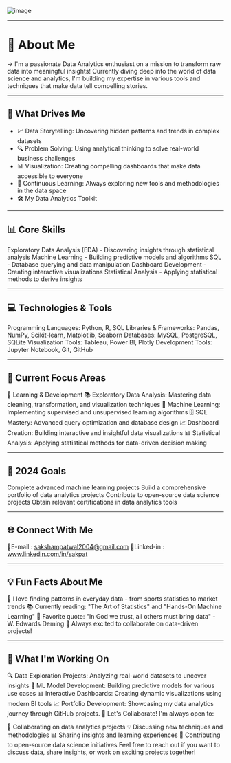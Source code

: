 ![image](https://github.com/user-attachments/assets/ea1a06d2-2632-4927-b891-77d97e862d6c)

____________________________________________________________________________________

# 🎯 About Me
-> I'm a passionate Data Analytics enthusiast on a mission to transform raw data into meaningful insights! Currently diving deep into the world of data science and analytics, I'm building my expertise in various tools and techniques that make data tell compelling stories.
____________________________________________________________________________________

## 🌟 What Drives Me
- 📈 Data Storytelling: Uncovering hidden patterns and trends in complex datasets
- 🔍 Problem Solving: Using analytical thinking to solve real-world business challenges
- 📊 Visualization: Creating compelling dashboards that make data accessible to everyone
- 🎯 Continuous Learning: Always exploring new tools and methodologies in the data space
- 🛠️ My Data Analytics Toolkit
____________________________________________________________________________________

## 📊 Core Skills
Exploratory Data Analysis (EDA) - Discovering insights through statistical analysis
Machine Learning - Building predictive models and algorithms
SQL - Database querying and data manipulation
Dashboard Development - Creating interactive visualizations
Statistical Analysis - Applying statistical methods to derive insights
____________________________________________________________________________________

## 💻 Technologies & Tools
Programming Languages: Python, R, SQL
Libraries & Frameworks: Pandas, NumPy, Scikit-learn, Matplotlib, Seaborn
Databases: MySQL, PostgreSQL, SQLite
Visualization Tools: Tableau, Power BI, Plotly
Development Tools: Jupyter Notebook, Git, GitHub
____________________________________________________________________________________

## 🚀 Current Focus Areas
🔬 Learning & Development
📚 Exploratory Data Analysis: Mastering data cleaning, transformation, and visualization techniques
🤖 Machine Learning: Implementing supervised and unsupervised learning algorithms
🗄️ SQL Mastery: Advanced query optimization and database design
📈 Dashboard Creation: Building interactive and insightful data visualizations
📊 Statistical Analysis: Applying statistical methods for data-driven decision making
____________________________________________________________________________________

## 🎯 2024 Goals
Complete advanced machine learning projects
Build a comprehensive portfolio of data analytics projects
Contribute to open-source data science projects
Obtain relevant certifications in data analytics tools
____________________________________________________________________________________

## 🌐 Connect With Me
📧E-mail :  sakshampatwal2004@gmail.com
🔗Linked-in : www.linkedin.com/in/sakpat
____________________________________________________________________________________

## 💡 Fun Facts About Me
🎲 I love finding patterns in everyday data - from sports statistics to market trends
📚 Currently reading: "The Art of Statistics" and "Hands-On Machine Learning"
🎯 Favorite quote: "In God we trust, all others must bring data" - W. Edwards Deming
🌟 Always excited to collaborate on data-driven projects!
____________________________________________________________________________________

## 🔭 What I'm Working On
🔍 Data Exploration Projects: Analyzing real-world datasets to uncover insights
🤖 ML Model Development: Building predictive models for various use cases
📊 Interactive Dashboards: Creating dynamic visualizations using modern BI tools
📈 Portfolio Development: Showcasing my data analytics journey through GitHub projects.
🎪 Let's Collaborate!
I'm always open to:

🤝 Collaborating on data analytics projects
💡 Discussing new techniques and methodologies
📊 Sharing insights and learning experiences
🚀 Contributing to open-source data science initiatives
Feel free to reach out if you want to discuss data, share insights, or work on exciting projects together!


